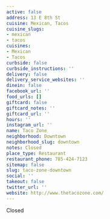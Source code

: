 ```yaml
---
active: false
address: 13 E 8th St
cuisine: Mexican, Tacos
cuisine_slugs:
- mexican
- tacos
cuisines:
- Mexican
- Tacos
curbside: false
curbside_instructions: ''
delivery: false
delivery_service_websites: ''
dinein: false
facebook_url: ''
food_urls: []
giftcard: false
giftcard_notes: ''
giftcard_url: ''
hours: ''
instagram_url: ''
name: Taco Zone
neighborhood: Downtown
neighborhood_slug: downtown
notes: Closed
place_type: Restaurant
restaurant_phone: 785-424-7123
sitemap: false
slug: taco-zone-downtown
social: ''
takeout: false
twitter_url: ''
website: http://www.thetacozone.com/
---
```


Closed
